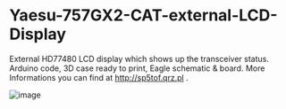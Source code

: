 # Yaesu-757GX2-CAT-external-LCD-Display
External HD77480 LCD display which shows up the transceiver status.
Arduino code, 3D case ready to print, Eagle schematic & board.
More Informations you can find at http://sp5tof.qrz.pl .

![image](https://github.com/user-attachments/assets/2d72ca9d-469e-4a22-9cd7-69f465fc1d92)

